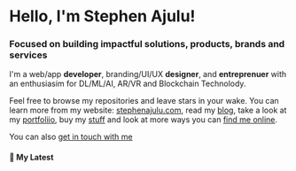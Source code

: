   <!-- Hello there! Feel free to make this your own but kindly don't use my data. Attributions are welcomed & appreciated --> 

# Hello, I'm Stephen Ajulu!

### Focused on building impactful solutions, products, brands and services

I'm a web/app **developer**, branding/UI/UX **designer**, and **entreprenuer** with an enthusiasim for DL/ML/AI, AR/VR and Blockchain Technolody.

Feel free to browse my repositories and leave stars in your wake. You can learn more from my website: [stephenajulu.com](https://www.stephenajulu.com), read my [blog](https://www.stephenajulu.com/blog), take a look at my [portfoliio](https://www.stephenajulu.com/portfolio), buy my [stuff](https://www.stephenajulu.com/store) and look at more ways you can [find me online](https://www.stephenajulu.com/links).

You can also [get in touch with me](https://stephenajulu.com/contact)


<h4>📕 My Latest</h4>

<!-- BLOG-POST-LIST:START -->
<!-- BLOG-POST-LIST:END -->

